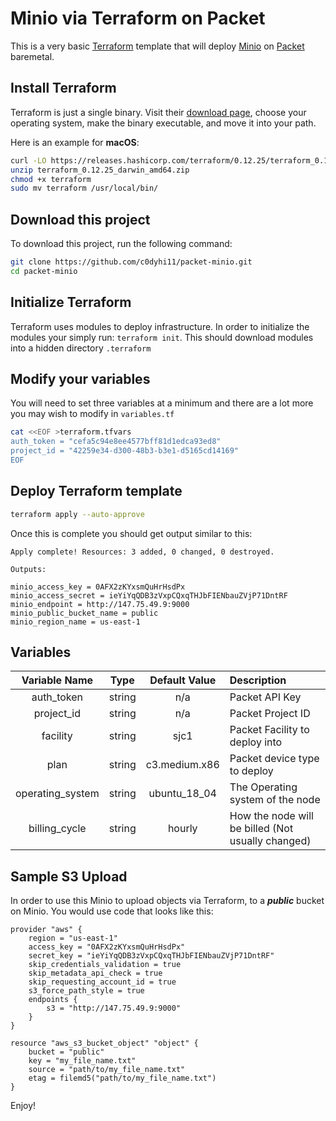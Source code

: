 
# Minio via Terraform on Packet
This is a very basic [Terraform](http://terraform.io) template that will deploy [Minio](http://min.io) on [Packet](http://packet.com) baremetal.
## Install Terraform 
Terraform is just a single binary.  Visit their [download page](https://www.terraform.io/downloads.html), choose your operating system, make the binary executable, and move it into your path. 
 
Here is an example for **macOS**: 
```bash 
curl -LO https://releases.hashicorp.com/terraform/0.12.25/terraform_0.12.25_darwin_amd64.zip 
unzip terraform_0.12.25_darwin_amd64.zip
chmod +x terraform 
sudo mv terraform /usr/local/bin/ 
``` 
 
## Download this project
To download this project, run the following command:

```bash
git clone https://github.com/c0dyhi11/packet-minio.git
cd packet-minio
```

## Initialize Terraform 
Terraform uses modules to deploy infrastructure. In order to initialize the modules your simply run: `terraform init`. This should download modules into a hidden directory `.terraform` 
 
## Modify your variables 
You will need to set three variables at a minimum and there are a lot more you may wish to modify in `variables.tf`
```bash 
cat <<EOF >terraform.tfvars 
auth_token = "cefa5c94e8ee4577bff81d1edca93ed8" 
project_id = "42259e34-d300-48b3-b3e1-d5165cd14169" 
EOF 
``` 

## Deploy Terraform template
```bash
terraform apply --auto-approve
```
Once this is complete you should get output similar to this:
```
Apply complete! Resources: 3 added, 0 changed, 0 destroyed.

Outputs:

minio_access_key = 0AFX2zKYxsmQuHrHsdPx
minio_access_secret = ieYiYqQDB3zVxpCQxqTHJbFIENbauZVjP71DntRF
minio_endpoint = http://147.75.49.9:9000
minio_public_bucket_name = public
minio_region_name = us-east-1
```

## Variables
| Variable Name | Type | Default Value | Description |
| :-----------: |:---: | :------------:|:------------|
| auth_token | string | n/a | Packet API Key |
| project_id | string | n/a | Packet Project ID |
| facility | string | sjc1 | Packet  Facility  to  deploy  into |
| plan | string | c3.medium.x86 | Packet  device  type  to  deploy |
| operating_system | string | ubuntu_18_04 | The  Operating  system  of  the  node |
| billing_cycle | string | hourly | How  the  node  will  be  billed (Not  usually  changed) |

## Sample S3 Upload
In order to use this Minio to upload objects via Terraform, to a ***public*** bucket on Minio. You would use code that looks like this:
```
provider "aws" {
    region = "us-east-1"
    access_key = "0AFX2zKYxsmQuHrHsdPx"
    secret_key = "ieYiYqQDB3zVxpCQxqTHJbFIENbauZVjP71DntRF"
    skip_credentials_validation = true
    skip_metadata_api_check = true
    skip_requesting_account_id = true
    s3_force_path_style = true
    endpoints {
        s3 = "http://147.75.49.9:9000"
    }   
}

resource "aws_s3_bucket_object" "object" {
    bucket = "public"
    key = "my_file_name.txt"
    source = "path/to/my_file_name.txt"
    etag = filemd5("path/to/my_file_name.txt")
}
```
Enjoy!
